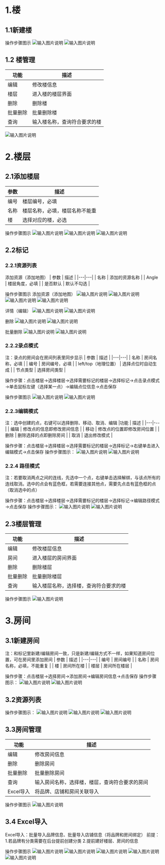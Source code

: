 # 1.楼
## 1.1新建楼
操作步骤图示
![输入图片说明](https://images.gitee.com/uploads/images/2021/0528/133702_c624f483_8867015.png "屏幕截图.png")
![输入图片说明](https://images.gitee.com/uploads/images/2021/0528/133933_65d90e2a_8867015.png "屏幕截图.png")

## 1.2 楼管理
|功能  | 描述  |
|---|---|
|编辑  |  修改楼信息 |
|楼层   | 进入楼的楼层界面  |
| 删除  | 删除楼  |
| 批量删除  |  批量删除楼 |
| 查询  | 输入楼名称，查询符合要求的楼  |


![输入图片说明](https://images.gitee.com/uploads/images/2021/0528/134742_397f6cde_8867015.png "屏幕截图.png")

# 2.楼层
## 2.1添加楼层
| 参数  |  描述 |
|---|---|
| 编号  | 楼层编号，必填  |
| 名称  | 楼层名称，必填，楼层名称不能重  |
| 楼  | 选择对应的楼，必选 |


操作步骤图示
![输入图片说明](https://images.gitee.com/uploads/images/2021/0528/135050_d1e6d178_8867015.png "屏幕截图.png")
![输入图片说明](https://images.gitee.com/uploads/images/2021/0528/135912_2bfe84b2_8867015.png "屏幕截图.png")
![输入图片说明](https://images.gitee.com/uploads/images/2021/0528/140030_fb5d8ad5_8867015.png "屏幕截图.png")


## 2.2标记
### 2.2.1资源列表

添加资源（添加地图）
| 参数  |  描述 |
|---|---|
| 名称  |  添加的资源名称 |
| Angle  | 楼层角度，必填  |
| 是否默认  |  默认不勾选 |



操作步骤图示
添加资源（添加地图）
![输入图片说明](https://images.gitee.com/uploads/images/2021/0528/141024_84e93252_8867015.png "屏幕截图.png")
![输入图片说明](https://images.gitee.com/uploads/images/2021/0528/141155_3722dae0_8867015.png "屏幕截图.png")
![输入图片说明](https://images.gitee.com/uploads/images/2021/0528/141308_33e8c56b_8867015.png "屏幕截图.png")
![输入图片说明](https://images.gitee.com/uploads/images/2021/0528/141645_a8929a13_8867015.png "屏幕截图.png")

详情（编辑）
![输入图片说明](https://images.gitee.com/uploads/images/2021/0528/141929_34d23a92_8867015.png "屏幕截图.png")
![输入图片说明](https://images.gitee.com/uploads/images/2021/0528/142031_79a598f3_8867015.png "屏幕截图.png")

删除
![输入图片说明](https://images.gitee.com/uploads/images/2021/0528/142150_9dd09172_8867015.png "屏幕截图.png")
![输入图片说明](https://images.gitee.com/uploads/images/2021/0528/142243_87acba39_8867015.png "屏幕截图.png")

批量删除
![输入图片说明](https://images.gitee.com/uploads/images/2021/0528/142356_95942181_8867015.png "屏幕截图.png")
![输入图片说明](https://images.gitee.com/uploads/images/2021/0528/142449_e24cc99c_8867015.png "屏幕截图.png")

### 2.2.2录点模式
注：录点的房间会在房间列表里同步显示
| 参数  | 描述  |
|---|---|
|  名称 | 房间名称，必填  |
| 编号  | 房间编号，必填  |
| left/top（地理位置）  | 选择点位时自动生成  |
| 节点类型  |  选择房间类型 |

操作步骤：点击楼层→选择楼层→选择需要标记的楼层→选择标记→点击录点模式→单击鼠标左键（选择某一点）→编辑点位信息→点击保存

操作步骤图示
![输入图片说明](https://images.gitee.com/uploads/images/2021/0528/142931_4179326b_8867015.png "屏幕截图.png")
![输入图片说明](https://images.gitee.com/uploads/images/2021/0528/143554_352d7877_8867015.png "屏幕截图.png")

### 2.2.3编辑模式
注：选中创建的点，右键可以选择删除、移动、取消、编辑
|功能   | 描述  |
|---|---|
| 编辑  | 修改点的信息即修改房间信息  |
| 移动  |  修改点的位置即修改房间位置 |
| 删除  | 删除选择的点即删除房间  |
| 取消  | 退出修改模式  |


操作步骤：点击楼层→选择楼层→选择需要标记的楼层→选择标记→右键单击进入编辑模式→点击保存
操作步骤图示：
![输入图片说明](https://images.gitee.com/uploads/images/2021/0528/142931_4179326b_8867015.png "屏幕截图.png")
![输入图片说明](https://images.gitee.com/uploads/images/2021/0528/145020_9f39123c_8867015.png "屏幕截图.png")

### 2.2.4 路径模式
注：若要取消两点之间的连线，先选中一个点，右键单击选择解绑，与该点所有的连线取消。选中的点会有蓝色框，若需要连接其他点，需要先点击有蓝色框的点（取消选中的点） 

操作步骤：点击楼层→选择楼层→选择需要标记的楼层→选择标记→编辑路径模式→点击保存
操作步骤图示：
![输入图片说明](https://images.gitee.com/uploads/images/2021/0528/142931_4179326b_8867015.png "屏幕截图.png")
![输入图片说明](https://images.gitee.com/uploads/images/2021/0528/145714_1fd843ee_8867015.png "屏幕截图.png")

## 2.3楼层管理
|功能  | 描述  |
|---|---|
|编辑  |  修改楼层信息 |
|房间   | 进入楼层的房间界面  |
| 删除  | 删除楼层  |
| 批量删除  |  批量删除楼层 |
| 查询  | 输入楼层名称，选择楼，查询符合要求的楼  |

操作步骤图示
![输入图片说明](https://images.gitee.com/uploads/images/2021/0528/140655_5c3ce25b_8867015.png "屏幕截图.png")

# 3.房间
## 3.1新建房间
注：和标记里新建/编辑房间一致，只是新建/编辑方式不一样，如果知道房间位置，可在房间里添加房间
| 参数  | 描述  |
|---|---|
| 编号  | 房间编号  |
| 名称  | 房间名称，必填，不能重复  |
| 楼  | 房间所在楼  |
| 楼层  | 房间所在楼层  |

操作步骤：点击楼层→选择房间→添加房间→编辑房间信息→点击保存
操作步骤图示：
![输入图片说明](https://images.gitee.com/uploads/images/2021/0528/151018_fc01115f_8867015.png "屏幕截图.png")
![输入图片说明](https://images.gitee.com/uploads/images/2021/0723/144719_ebe6c593_8867015.png "屏幕截图.png")

## 3.2资源列表

操作步骤图示：
![输入图片说明](https://images.gitee.com/uploads/images/2021/0528/152011_02752ad9_8867015.png "屏幕截图.png")
![输入图片说明](https://images.gitee.com/uploads/images/2021/0528/152131_b48130c7_8867015.png "屏幕截图.png")
![输入图片说明](https://images.gitee.com/uploads/images/2021/0528/152339_b31172d8_8867015.png "屏幕截图.png")

## 3.3房间管理
|功能  | 描述  |
|---|---|
|编辑  |  修改房间信息 |
| 删除  | 删除房间  |
| 批量删除  |  批量删除房间 |
| 查询  | 输入房间名称，选择楼，楼层，查询符合要求的房间  |
| Excel导入  | 将品牌、店铺和房间关联导入  |


操作步骤图示
![输入图片说明](https://images.gitee.com/uploads/images/2021/0528/153203_411879a5_8867015.png "屏幕截图.png")

## 3.4 Excel导入
Excel导入：批量导入品牌信息、批量导入店铺信息（将品牌和房间绑定）
前提：
1.若品牌有分类需要在后台提前创建分类
2.提前建好楼层、房间的信息

操作步骤图示
![输入图片说明](https://images.gitee.com/uploads/images/2021/0607/133708_c39dba78_8867015.png "屏幕截图.png")
![输入图片说明](https://images.gitee.com/uploads/images/2021/0607/133759_fc17e5c8_8867015.png "屏幕截图.png")
![输入图片说明](https://images.gitee.com/uploads/images/2021/0607/134124_8d49d529_8867015.png "屏幕截图.png")
![输入图片说明](https://images.gitee.com/uploads/images/2021/0607/134310_d5133669_8867015.png "屏幕截图.png")
![输入图片说明](https://images.gitee.com/uploads/images/2021/0607/134503_da59f621_8867015.png "屏幕截图.png")